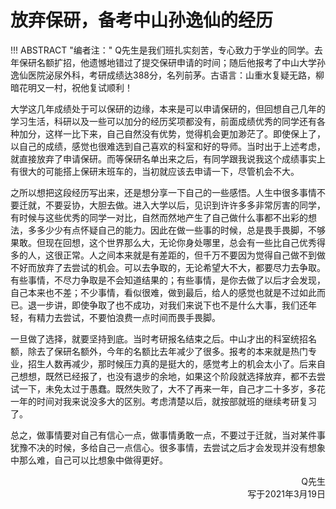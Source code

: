 # 放弃保研，备考中山孙逸仙的经历

!!! ABSTRACT "编者注："
    Q先生是我们班扎实刻苦，专心致力于学业的同学。去年保研名额扩招，他遗憾地错过了提交保研申请的时间；随后他报考了中山大学孙逸仙医院泌尿外科，考研成绩达388分，名列前茅。古语言：山重水复疑无路，柳暗花明又一村，祝他复试顺利！

大学这几年成绩处于可以保研的边缘，本来是可以申请保研的，但回想自己几年的学习生活，科研以及一些可以加分的经历奖项都没有，前面成绩优秀的同学还有各种加分，这样一比下来，自己自然没有优势，觉得机会更加渺茫了。即使保上了，以自己的成绩，感觉也很难选到自己喜欢的科室和好的导师。当时出于上述考虑，就直接放弃了申请保研。而等保研名单出来之后，有同学跟我说我这个成绩事实上有很大的可能搭上保研末班车的，当初就应该去申请一下，尽管机会不大。

之所以想把这段经历写出来，还是想分享一下自己的一些感悟。人生中很多事情不要迁就，不要妥协，大胆去做。进入大学以后，见识到许许多多非常厉害的同学，有时候与这些优秀的同学一对比，自然而然地产生了自己做什么事都不出彩的想法，多多少少有点怀疑自己的能力。因此在做一些事的时候，总是畏手畏脚，不够果敢。但现在回想，这个世界那么大，无论你身处哪里，总会有一些比自己优秀得多的人，这很正常。人之间本来就是有差距的，但千万不要因为觉得自己做不到做不好而放弃了去尝试的机会。可以去争取的，无论希望大不大，都要尽力去争取。有些事情，不尽力争取是不会知道结果的；有些事情，是你去做了以后才会发现，自己本来也不差；不少事情，看似很难，做到最后，给人的感觉也就是不过如此而已。退一步讲，即使争取了也不成功，对我们来说下也不是什么大事，我们还年轻，有精力去尝试，不要怕浪费一点时间而畏手畏脚。

一旦做了选择，就要坚持到底。当时考研报名结束之后。中山才出的科室统招名额，除去了保研名额外，今年的名额比去年减少了很多。报考的本来就是热门专业，招生人数再减少，那时候压力真的是挺大的，感觉考上的机会太小了。后来自己想想，既然已经报了，也没有退步的余地，如果这个阶段就选择放弃，都不去尝试一下，未免太过于愚蠢。既然失败了，大不了再来一年，自己才二十多岁，多花一年的时间对我来说没多大的区别。考虑清楚以后，就按部就班的继续考研复习了。

总之，做事情要对自己有信心一点，做事情勇敢一点，不要过于迁就，当对某件事犹豫不决的时候，多给自己一点信心。很多事情，去尝试之后才会发现并没有想象中那么难，自己可以比想象中做得更好。

<p align="right">Q先生<br/>写于2021年3月19日</p>